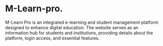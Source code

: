 # M-Learn-pro.
M-Learn Pro is an integrated e-learning and student management platform designed to enhance digital education. The website serves as an information hub for students and institutions, providing details about the platform, login access, and essential features.

